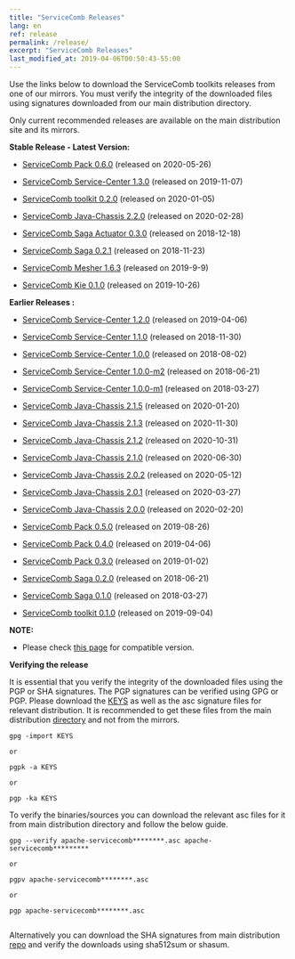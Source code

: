 ```yaml
---
title: "ServiceComb Releases"
lang: en
ref: release
permalink: /release/
excerpt: "ServiceComb Releases"
last_modified_at: 2019-04-06T00:50:43-55:00
---
```


Use the links below to download the ServiceComb toolkits releases from one of our mirrors. You must verify the integrity of the downloaded files using signatures downloaded from our main distribution directory.

Only current recommended releases are available on the main distribution site and its mirrors.


**Stable Release - Latest Version:**

* [ServiceComb Pack 0.6.0](/release/pack-downloads/) (released on 2020-05-26)

* [ServiceComb Service-Center 1.3.0](/release/service-center-downloads/) (released on 2019-11-07)

* [ServiceComb toolkit 0.2.0](/release/toolkit-downloads/) (released on 2020-01-05)

* [ServiceComb Java-Chassis 2.2.0](/release/java-chassis-downloads/) (released on 2020-02-28)

* [ServiceComb Saga Actuator 0.3.0](/release/saga-actuator-downloads/) (released on 2018-12-18)

* [ServiceComb Saga 0.2.1](/release/saga-downloads/) (released on 2018-11-23)

* [ServiceComb Mesher 1.6.3](/release/mesher-downloads/) (released on 2019-9-9)

* [ServiceComb Kie 0.1.0](/release/kie-downloads/) (released on 2019-10-26)

**Earlier Releases :**
* [ServiceComb Service-Center 1.2.0](/release/service-center-downloads/) (released on 2019-04-06)
* [ServiceComb Service-Center 1.1.0](/release/service-center-downloads/) (released on 2018-11-30)
* [ServiceComb Service-Center 1.0.0](/release/service-center-downloads/) (released on 2018-08-02)
* [ServiceComb Service-Center 1.0.0-m2](/release/service-center-downloads/) (released on 2018-06-21)
* [ServiceComb Service-Center 1.0.0-m1](/release/service-center-downloads/) (released on 2018-03-27)

* [ServiceComb Java-Chassis 2.1.5](/release/java-chassis-downloads/) (released on 2020-01-20)
* [ServiceComb Java-Chassis 2.1.3](/release/java-chassis-downloads/) (released on 2020-11-30)
* [ServiceComb Java-Chassis 2.1.2](/release/java-chassis-downloads/) (released on 2020-10-31)
* [ServiceComb Java-Chassis 2.1.0](/release/java-chassis-downloads/) (released on 2020-06-30)
* [ServiceComb Java-Chassis 2.0.2](/release/java-chassis-downloads/) (released on 2020-05-12)
* [ServiceComb Java-Chassis 2.0.1](/release/java-chassis-downloads/) (released on 2020-03-27)
* [ServiceComb Java-Chassis 2.0.0](/release/java-chassis-downloads/) (released on 2020-02-20)

* [ServiceComb Pack 0.5.0](/release/pack-downloads/) (released on 2019-08-26)
* [ServiceComb Pack 0.4.0](/release/pack-downloads/) (released on 2019-04-06)
* [ServiceComb Pack 0.3.0](/release/pack-downloads/) (released on 2019-01-02)
* [ServiceComb Saga 0.2.0](/release/saga-downloads/) (released on 2018-06-21)
* [ServiceComb Saga 0.1.0](/release/saga-downloads/) (released on 2018-03-27)

* [ServiceComb toolkit 0.1.0](/release/toolkit-downloads/) (released on 2019-09-04)

**NOTE:**
  - Please check [this page](/release/compatibleversion) for compatible version.

**Verifying the release**

It is essential that you verify the integrity of the downloaded files using the PGP or SHA signatures.
 The PGP signatures can  be verified using GPG or PGP.
 Please download the [KEYS](https://www.apache.org/dist/servicecomb/KEYS) as well as the asc signature files for relevant distribution. It is recommended to get these files from the main distribution [directory](https://www.apache.org/dist/servicecomb/) and not from the mirrors.
 ```
 gpg -import KEYS

 or

 pgpk -a KEYS

 or

 pgp -ka KEYS

```

To verify the binaries/sources you can download the relevant asc files for it from main distribution directory and follow the below guide.

```
gpg --verify apache-servicecomb********.asc apache-servicecomb*********

or

pgpv apache-servicecomb********.asc

or

pgp apache-servicecomb********.asc


```

Alternatively you can download the SHA signatures from main distribution [repo](https://www.apache.org/dist/servicecomb/) and verify the downloads using sha512sum or shasum.
